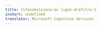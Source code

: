 ```yaml
---
title: fifanakalozana-en ligne-drafitra-1
inshort: undefined
translator: Microsoft Cognitive Services
---
```





